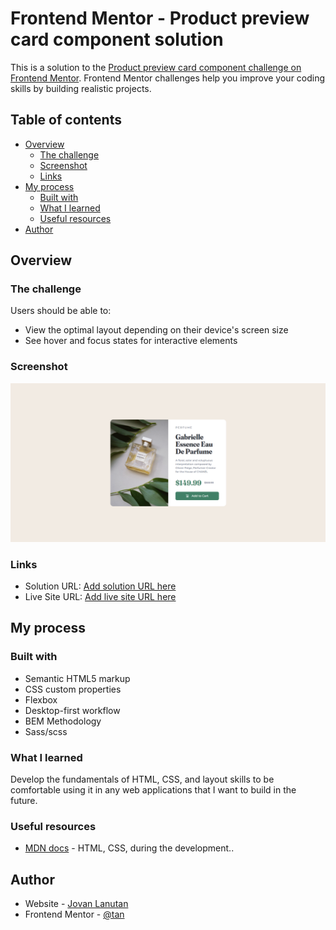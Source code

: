 # Frontend Mentor - Product preview card component solution

This is a solution to the [Product preview card component challenge on Frontend Mentor](https://www.frontendmentor.io/challenges/product-preview-card-component-GO7UmttRfa). Frontend Mentor challenges help you improve your coding skills by building realistic projects.

## Table of contents

- [Overview](#overview)
  - [The challenge](#the-challenge)
  - [Screenshot](#screenshot)
  - [Links](#links)
- [My process](#my-process)
  - [Built with](#built-with)
  - [What I learned](#what-i-learned)
  - [Useful resources](#useful-resources)
- [Author](#author)

## Overview

### The challenge

Users should be able to:

- View the optimal layout depending on their device's screen size
- See hover and focus states for interactive elements

### Screenshot

![](./screenshot/solution.png)

### Links

- Solution URL: [Add solution URL here](https://your-solution-url.com)
- Live Site URL: [Add live site URL here](https://your-live-site-url.com)

## My process

### Built with

- Semantic HTML5 markup
- CSS custom properties
- Flexbox
- Desktop-first workflow
- BEM Methodology
- Sass/scss

### What I learned

Develop the fundamentals of HTML, CSS, and layout skills to be comfortable using it in any web applications that I want to build in the future.

### Useful resources

- [MDN docs](https://developer.mozilla.org/en-US/) - HTML, CSS, during the development..

## Author

- Website - [Jovan Lanutan](https://portfolio-tan911.vercel.app/)
- Frontend Mentor - [@tan](https://www.frontendmentor.io/profile/tan911)
